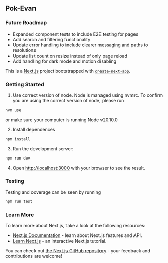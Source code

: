 ## Pok-Evan

### Future Roadmap

- Expanded component tests to include E2E testing for pages
- Add search and filtering functionality
- Update error handling to include clearer messaging and paths to resolutions
- Update list count on resize instead of only page reload
- Add handling for dark mode and motion disabling

This is a [Next.js](https://nextjs.org/) project bootstrapped with [`create-next-app`](https://github.com/vercel/next.js/tree/canary/packages/create-next-app).

### Getting Started

1. Use correct version of node.
   Node is managed using nvmrc. To confirm you are using the correct version of node, please run

```bash
nvm use
```

or make sure your computer is running Node v20.10.0

2. Install dependences

```bash
npm install
```

3. Run the development server:

```bash
npm run dev
```

4. Open [http://localhost:3000](http://localhost:3000) with your browser to see the result.

### Testing

Testing and coverage can be seen by running

```bash
npm run test
```

### Learn More

To learn more about Next.js, take a look at the following resources:

- [Next.js Documentation](https://nextjs.org/docs) - learn about Next.js features and API.
- [Learn Next.js](https://nextjs.org/learn) - an interactive Next.js tutorial.

You can check out [the Next.js GitHub repository](https://github.com/vercel/next.js/) - your feedback and contributions are welcome!
